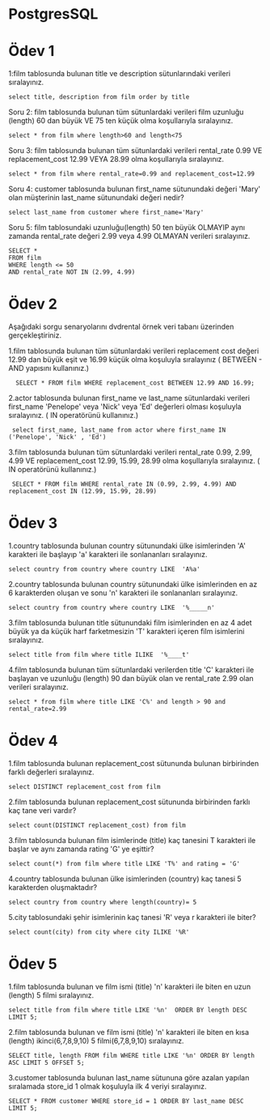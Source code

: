 ﻿# PostgresSQL
# Ödev 1
1:film tablosunda bulunan title ve description sütunlarındaki verileri sıralayınız.
```
select title, description from film order by title
```

Soru 2: film tablosunda bulunan tüm sütunlardaki verileri film uzunluğu (length) 60 dan büyük VE 75 ten küçük olma koşullarıyla sıralayınız.

```
select * from film where length>60 and length<75 
```

Soru 3: film tablosunda bulunan tüm sütunlardaki verileri rental_rate 0.99 VE replacement_cost 12.99 VEYA 28.99 olma koşullarıyla sıralayınız.

``` 
select * from film where rental_rate=0.99 and replacement_cost=12.99
```

Soru 4: customer tablosunda bulunan first_name sütunundaki değeri 'Mary' olan müşterinin last_name sütunundaki değeri nedir?
``` 
select last_name from customer where first_name='Mary'
``` 
Soru 5: film tablosundaki uzunluğu(length) 50 ten büyük OLMAYIP aynı zamanda rental_rate değeri 2.99 veya 4.99 OLMAYAN verileri sıralayınız.
``` 
SELECT *
FROM film
WHERE length <= 50
AND rental_rate NOT IN (2.99, 4.99)
``` 
# Ödev 2

Aşağıdaki sorgu senaryolarını dvdrental örnek veri tabanı üzerinden gerçekleştiriniz.

1.film tablosunda bulunan tüm sütunlardaki verileri replacement cost değeri 12.99 dan büyük eşit ve 16.99 küçük olma koşuluyla sıralayınız ( BETWEEN - AND yapısını kullanınız.)
   
      SELECT * FROM film WHERE replacement_cost BETWEEN 12.99 AND 16.99;
    
2.actor tablosunda bulunan first_name ve last_name sütunlardaki verileri first_name 'Penelope' veya 'Nick' veya 'Ed' değerleri olması koşuluyla sıralayınız. ( IN operatörünü kullanınız.)
   
     select first_name, last_name from actor where first_name IN ('Penelope', 'Nick' , 'Ed')
    
3.film tablosunda bulunan tüm sütunlardaki verileri rental_rate 0.99, 2.99, 4.99 VE replacement_cost 12.99, 15.99, 28.99 olma koşullarıyla sıralayınız. ( IN operatörünü kullanınız.)
   
     SELECT * FROM film WHERE rental_rate IN (0.99, 2.99, 4.99) AND replacement_cost IN (12.99, 15.99, 28.99)

# Ödev 3 

1.country tablosunda bulunan country sütunundaki ülke isimlerinden 'A' karakteri ile başlayıp 'a' karakteri ile sonlananları sıralayınız.
```
select country from country where country LIKE  'A%a'
```
2.country tablosunda bulunan country sütunundaki ülke isimlerinden en az 6 karakterden oluşan ve sonu 'n' karakteri ile sonlananları sıralayınız.
```
select country from country where country LIKE  '%_____n'
```
3.film tablosunda bulunan title sütunundaki film isimlerinden en az 4 adet büyük ya da küçük harf farketmesizin 'T' karakteri içeren film isimlerini sıralayınız.
```
select title from film where title ILIKE  '%____t'
```
4.film tablosunda bulunan tüm sütunlardaki verilerden title 'C' karakteri ile başlayan ve uzunluğu (length) 90 dan büyük olan ve rental_rate 2.99 olan verileri sıralayınız.
```
select * from film where title LIKE 'C%' and length > 90 and rental_rate=2.99
```

# Ödev 4
1.film tablosunda bulunan replacement_cost sütununda bulunan birbirinden farklı değerleri sıralayınız.
```
select DISTINCT replacement_cost from film
```
2.film tablosunda bulunan replacement_cost sütununda birbirinden farklı kaç tane veri vardır?
```
select count(DISTINCT replacement_cost) from film
```
3.film tablosunda bulunan film isimlerinde (title) kaç tanesini T karakteri ile başlar ve aynı zamanda rating 'G' ye eşittir?
```
select count(*) from film where title LIKE 'T%' and rating = 'G'
```
4.country tablosunda bulunan ülke isimlerinden (country) kaç tanesi 5 karakterden oluşmaktadır?
```
select country from country where length(country)= 5
```
5.city tablosundaki şehir isimlerinin kaç tanesi 'R' veya r karakteri ile biter?
```
select count(city) from city where city ILIKE '%R'
```

# Ödev 5
1.film tablosunda bulunan ve film ismi (title) 'n' karakteri ile biten en uzun (length) 5 filmi sıralayınız.
```
select title from film where title LIKE '%n'  ORDER BY length DESC  LIMIT 5;
```
2.film tablosunda bulunan ve film ismi (title) 'n' karakteri ile biten en kısa (length) ikinci(6,7,8,9,10) 5 filmi(6,7,8,9,10) sıralayınız.
```
SELECT title, length FROM film WHERE title LIKE '%n' ORDER BY length ASC LIMIT 5 OFFSET 5;

```
3.customer tablosunda bulunan last_name sütununa göre azalan yapılan sıralamada store_id 1 olmak koşuluyla ilk 4 veriyi sıralayınız.
```
SELECT * FROM customer WHERE store_id = 1 ORDER BY last_name DESC LIMIT 5;
```
